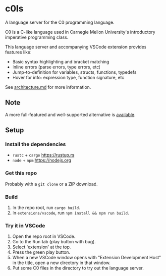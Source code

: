 # c0ls

A language server for the C0 programming language.

C0 is a C-like language used in Carnegie Mellon University's introductory
imperative programming class.

This language server and accompanying VSCode extension provides features like:

- Basic syntax highlighting and bracket matching
- Inline errors (parse errors, type errors, etc)
- Jump-to-definition for variables, structs, functions, typedefs
- Hover for info: expression type, function signature, etc

See [architecture.md](docs/architecture.md) for more information.

## Note

A more full-featured and well-supported alternative is [available][1].

## Setup

### Install the dependencies

- `rustc` + `cargo` https://rustup.rs
- `node` + `npm` https://nodejs.org

### Get this repo

Probably with a `git clone` or a ZIP download.

### Build

1. In the repo root, run `cargo build`.
2. In `extensions/vscode`, run `npm install && npm run build`.

[1]: https://github.com/CalLavicka/c0-vscode-extension

### Try it in VSCode

1. Open the repo root in VSCode.
2. Go to the Run tab (play button with bug).
3. Select 'extension' at the top.
4. Press the green play button.
5. When a new VSCode window opens with "Extension Development Host" in the
   title, open a new directory in that window.
6. Put some C0 files in the directory to try out the language server.
